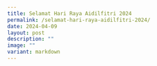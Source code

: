 ```yaml
---
title: Selamat Hari Raya Aidilfitri 2024
permalink: /selamat-hari-raya-aidilfitri-2024/
date: 2024-04-09
layout: post
description: ""
image: ""
variant: markdown
---
```

